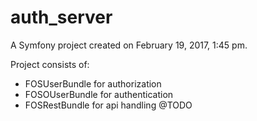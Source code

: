 auth_server
===========

A Symfony project created on February 19, 2017, 1:45 pm.

Project consists of:
 - FOSUserBundle for authorization
 - FOSOUserBundle for authentication
 - FOSRestBundle for api handling @TODO

 